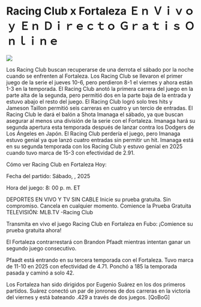 # Racing Club x Fortaleza Ｅｎ Ｖｉｖｏ ｙ Ｅｎ Ｄｉｒｅｃｔｏ Ｇｒａｔｉｓ Ｏｎｌｉｎｅ  
  
  
[![](https://i.imgur.com/qSNzIqt.png)](https://movie.rssnews.media/eiiiQXKaI.php)  
  
Los Racing Club buscan recuperarse de una derrota el sábado por la noche cuando se enfrenten al Fortaleza. Los Racing Club se llevaron el primer juego de la serie el jueves 10-6, pero perdieron 8-1 el viernes y ahora están 1-3 en la temporada. El Racing Club anotó la primera carrera del juego en la parte alta de la segunda, pero permitió dos en la parte baja de la entrada y estuvo abajo el resto del juego. El Racing Club logró solo tres hits y Jameson Taillon permitió seis carreras en cuatro y un tercio de entradas. El Racing Club le dará el balón a Shota Imanaga el sábado, ya que buscan asegurar al menos una división de la serie con el Fortaleza. Imanaga hará su segunda apertura esta temporada después de lanzar contra los Dodgers de Los Ángeles en Japón. El Racing Club perdería el juego, pero Imanaga estuvo genial ya que lanzó cuatro entradas sin permitir un hit. Imanaga está en su segunda temporada con los Racing Club y estuvo genial en 2025 cuando tuvo marca de 15-3 con efectividad de 2.91.

Cómo ver Racing Club en Fortaleza Hoy:

Fecha del partido: Sábado, , 2025

Hora del juego: 8: 00 p. m. ET

DEPORTES EN VIVO Y TV SIN CABLE
Inicie su prueba gratuita. Sin compromiso. Cancela en cualquier momento.
Comience la Prueba Gratuita
TELEVISIÓN: MLB.TV -Racing Club

Transmita en vivo el juego Racing Club en Fortaleza en Fubo: ¡Comience su prueba gratuita ahora! 

El Fortaleza contrarrestará con Brandon Pfaadt mientras intentan ganar un segundo juego consecutivo.

Pfaadt está entrando en su tercera temporada con el Fortaleza. Tuvo marca de 11-10 en 2025 con efectividad de 4.71. Ponchó a 185 la temporada pasada y caminó a solo 42.

Los Fortaleza han sido dirigidos por Eugenio Suárez en los dos primeros partidos. Suárez conectó un par de jonrones de dos carreras en la victoria del viernes y está bateando .429 a través de dos juegos. [QoBoG]